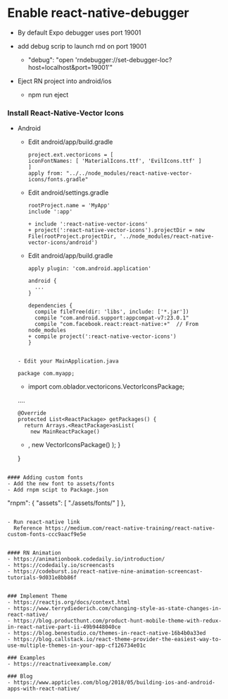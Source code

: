 # Enable react-native-debugger

- By default Expo debugger uses port 19001
- add debug scrip to launch rnd on port 19001
  - "debug": "open 'rndebugger://set-debugger-loc?host=localhost&port=19001'"

- Eject RN project into android/ios
  - npm run eject

### Install React-Native-Vector Icons
- Android
  - Edit android/app/build.gradle

    ```
    project.ext.vectoricons = [
    iconFontNames: [ 'MaterialIcons.ttf', 'EvilIcons.ttf' ]
    ]
    apply from: "../../node_modules/react-native-vector-icons/fonts.gradle"
    ```
  - Edit android/settings.gradle

    ```
    rootProject.name = 'MyApp'
    include ':app'

    + include ':react-native-vector-icons'
    + project(':react-native-vector-icons').projectDir = new File(rootProject.projectDir, '../node_modules/react-native-vector-icons/android')
    ```

  - Edit android/app/build.gradle
    
    ```
    apply plugin: 'com.android.application'

    android {
      ...
    }

    dependencies {
      compile fileTree(dir: 'libs', include: ['*.jar'])
      compile "com.android.support:appcompat-v7:23.0.1"
      compile "com.facebook.react:react-native:+"  // From node_modules
    + compile project(':react-native-vector-icons')
    }
  ```

  - Edit your MainApplication.java

  ```
      package com.myapp;

    + import com.oblador.vectoricons.VectorIconsPackage;

    ....

      @Override
      protected List<ReactPackage> getPackages() {
        return Arrays.<ReactPackage>asList(
          new MainReactPackage()
    +   , new VectorIconsPackage()
        );
      }

    }
```

#### Adding custom fonts
- Add the new font to assets/fonts
- Add rnpm scipt to Package.json
```
"rnpm": {
    "assets": [
	"./assets/fonts/"
    ]
},
```

- Run react-native link
  Reference https://medium.com/react-native-training/react-native-custom-fonts-ccc9aacf9e5e


#### RN Animation
- https://animationbook.codedaily.io/introduction/
- https://codedaily.io/screencasts
- https://codeburst.io/react-native-nine-animation-screencast-tutorials-9d031e8bb86f


### Implement Theme
- https://reactjs.org/docs/context.html
- https://www.terrydiederich.com/changing-style-as-state-changes-in-react-native/
- https://blog.producthunt.com/product-hunt-mobile-theme-with-redux-in-react-native-part-ii-49b9448040ce
- https://blog.benestudio.co/themes-in-react-native-16b4b0a33ed
- https://blog.callstack.io/react-theme-provider-the-easiest-way-to-use-multiple-themes-in-your-app-cf126734e01c

### Examples 
- https://reactnativeexample.com/

### Blog
- https://www.appticles.com/blog/2018/05/building-ios-and-android-apps-with-react-native/
